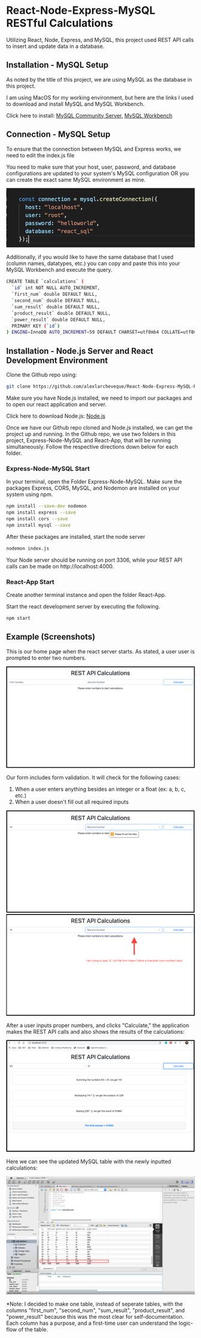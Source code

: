 # React-Node-Express-MySQL RESTful Calculations
Utilizing React, Node, Express, and MySQL, this project used REST API calls to insert and update data in a database. 

## Installation - MySQL Setup

As noted by the title of this project, we are using MySQL as the database in this project.

I am using MacOS for my working environment, but here are the links I used to download and install MySQL and MySQL Workbench.

Click here to install: [MySQL Community Server](https://dev.mysql.com/downloads/mysql/), [MySQL Workbench](https://www.mysql.com/products/workbench/)

## Connection - MySQL Setup

To ensure that the connection between MySQL and Express works, we need to edit the index.js file

You need to make sure that your host, user, password, and database configurations are updated to your system's MySQL configuration OR you can create the exact same MySQL environment as mine. 

![Image of MySQL Connection](MySQL-Connection.png)

Additionally, if you would like to have the same database that I used (column names, datatypes, etc.) you can copy and paste this into your MySQL Workbench and execute the query. 

```bash
CREATE TABLE `calculations` (
  `id` int NOT NULL AUTO_INCREMENT,
  `first_num` double DEFAULT NULL,
  `second_num` double DEFAULT NULL,
  `sum_result` double DEFAULT NULL,
  `product_result` double DEFAULT NULL,
  `power_result` double DEFAULT NULL,
  PRIMARY KEY (`id`)
) ENGINE=InnoDB AUTO_INCREMENT=59 DEFAULT CHARSET=utf8mb4 COLLATE=utf8mb4_0900_ai_ci
```

## Installation - Node.js Server and React Development Environment

Clone the Github repo using:

```bash
git clone https://github.com/alexlarcheveque/React-Node-Express-MySQL-RESTCalculations.git
```

Make sure you have Node.js installed, we need to import our packages and to open our react application and server.

Click here to download Node.js: [Node.js](https://nodejs.org/en/download/)

Once we have our Github repo cloned and Node.js installed, we can get the project up and running. In the Github repo, we use two folders in this project, Express-Node-MySQL and React-App, that will be running simultaneously. Follow the respective directions down below for each folder.

### Express-Node-MySQL Start

In your terminal, open the Folder Express-Node-MySQL. Make sure the packages Express, CORS, MySQL, and Nodemon are installed on your system using npm.

```bash
npm install --save-dev nodemon
npm install express --save
npm install cors --save
npm install mysql --save
```
After these packages are installed, start the node server 

```bash
nodemon index.js
```

Your Node server should be running on port 3306, while your REST API calls can be made on http://localhost:4000.

### React-App Start

Create another terminal instance and open the folder React-App.

Start the react development server by executing the following.

```bash
npm start
```

## Example (Screenshots)

This is our home page when the react server starts. As stated, a user user is prompted to enter two numbers. 

![Home Page](Example-Home.png)

Our form includes form validation. It will check for the following cases:

1. When a user enters anything besides an integer or a float (ex: a, b, c, etc.)
2. When a user doesn't fill out all required inputs 

![Form Validation 1](Example-FormValidation.png)
![Form Validation 2](Example-FormValidationV2.png)

After a user inputs proper numbers, and clicks "Calculate," the application makes the REST API calls and also shows the results of the calculations:

![Form Result](Example-FrontEnd.png)

Here we can see the updated MySQL table with the newly inputted calculations:

![Table Result](Example-DB.png)

*Note: I decided to make one table, instead of seperate tables, with the columns "first_num", "second_num", "sum_result", "product_result", and "power_result" because this was the most clear for self-documentation. Each column has a purpose, and a first-time user can understand the logic-flow of the table.
